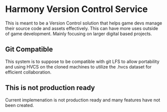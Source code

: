 # Harmony Version Control Service 

This is meant to be a Version Control solution that helps game devs manage their source code and assets effectively. This can have more uses outside of game development. Mainly focusing on larger digital based projects.

## Git Compatible 
This system is to suppose to be compatible with git LFS to allow portability and using HVCS on the cloned machines to utilize the .hvcs dataset for efficient collaboration.  

## This is not production ready
Current implemenation is not production ready and many features have not been created. 